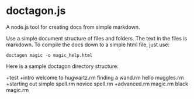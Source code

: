 doctagon.js
===========

A node.js tool for creating docs from simple markdown.


Use a simple document structure of files and folders. The text in the files is markdown. To compile the docs down to a simple html file, just use:

    doctagon magic -o magic_help.html

Here is a sample doctagon directory structure:

+test
	+intro
		welcome to hugwartz.rm
		finding a wand.rm
		hello muggles.rm
	+starting out
		simple spell.rm
		novice spell.rm
	+advanced.rm
		magic.rm
		black magic.rm



